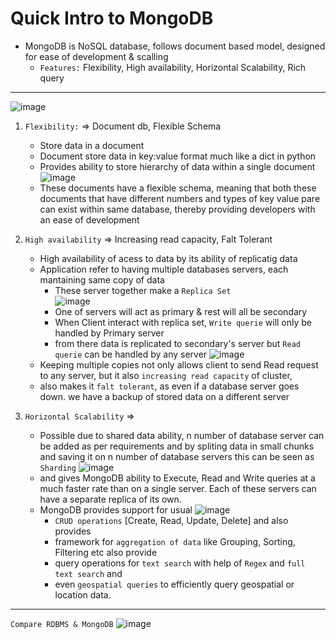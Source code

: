 # Quick Intro to MongoDB

* MongoDB is NoSQL database, follows document based model, designed for ease of development & scalling
  * `Features:` Flexibility, High availability, Horizontal Scalability, Rich query 

---
![image](https://user-images.githubusercontent.com/26667491/127442274-650d3d9b-0f9e-466c-ae16-9407095b9d1f.png)
  1. `Flexibility:` => Document db, Flexible Schema 
      * Store data in a document 
      * Document store data in key:value format much like a dict in python
      * Provides ability to store hierarchy of data within a single document
![image](https://user-images.githubusercontent.com/26667491/127443611-2c943583-3190-4565-90dd-53086c12efab.png)
      * These documents have a flexible schema, meaning that both these documents that have different numbers and types of key value pare
      can exist within same database, thereby providing developers with an ease of development
  
  2. `High availability` => Increasing read capacity, Falt Tolerant
      * High availability of acess to data by its ability of replicatig data
      * Application refer to having multiple databases servers, each mantaining same copy of data
        * These server together make a  `Replica Set`  
        ![image](https://user-images.githubusercontent.com/26667491/127444727-4d5ec55d-215f-465b-aaec-e48558e81ba5.png)
        * One of servers will act as primary & rest will all be secondary
        * When Client interact with replica set, `Write querie` will only be handled by Primary server
        * from there data is replicated to secondary's server but `Read querie` can be handled by any server
        ![image](https://user-images.githubusercontent.com/26667491/127445800-e8e207e0-0290-4a3d-8061-0846e49aa5ac.png)
      * Keeping multiple copies not only allows client to send Read request to any server, but it also `increasing read capacity` of cluster, 
      * also makes it `falt tolerant`, as even if a database server goes down. we have a backup of stored data on a different server
  
  3. `Horizontal Scalability` => 
      * Possible due to shared data ability, n number of database server can be added as per requirements and by spliting data in small 
      chunks and saving it on n number of database servers this can be seen as `Sharding`
      ![image](https://user-images.githubusercontent.com/26667491/127448112-8acd6103-bbe9-4acd-b488-bb2de0716054.png)
      * and gives MongoDB ability to Execute, Read and Write queries at a much faster rate than on a single server. 
      Each of these servers can have a separate replica of its own. 
      * MongoDB provides support for usual ![image](https://user-images.githubusercontent.com/26667491/127448754-4b187772-f98e-4319-a52f-14ad4657dbd5.png)
        * `CRUD operations` [Create, Read, Update, Delete] and also provides 
        * framework for `aggregation of data` like Grouping, Sorting, Filtering etc also provide
        * query operations for `text search` with help of `Regex` and `full text search` and 
        * even `geospatial queries` to efficiently query geospatial or location data. 
---
`Compare RDBMS & MongoDB`
![image](https://user-images.githubusercontent.com/26667491/127448998-6299f032-dc5a-4579-a520-030a0628915d.png)
